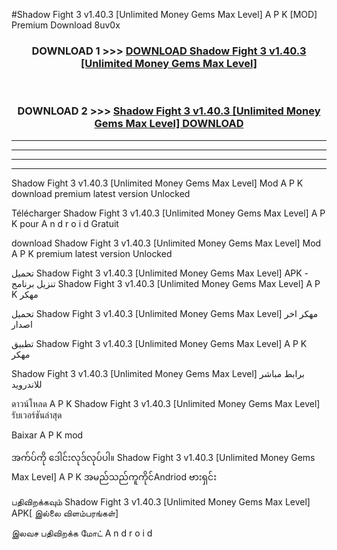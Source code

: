 #Shadow Fight 3 v1.40.3  [Unlimited Money Gems Max Level] A P K [MOD] Premium Download 8uv0x



<div align="center">

<h3>DOWNLOAD 1 >>> <a href="https://teeasianyam.web.app?sq=Shadow Fight 3 v1.40.3  [Unlimited Money Gems Max Level]">DOWNLOAD Shadow Fight 3 v1.40.3  [Unlimited Money Gems Max Level] </a></h3><br>

<h3>DOWNLOAD 2 >>> <a href="https://teeasianyam.web.app?sq=Shadow Fight 3 v1.40.3  [Unlimited Money Gems Max Level] ">Shadow Fight 3 v1.40.3  [Unlimited Money Gems Max Level]  DOWNLOAD </a></h3>

</div>


----------------------------------------------------------

----------------------------------------------------------

----------------------------------------------------------

----------------------------------------------------------


Shadow Fight 3 v1.40.3  [Unlimited Money Gems Max Level]  Mod A P K download premium latest version Unlocked

Télécharger Shadow Fight 3 v1.40.3  [Unlimited Money Gems Max Level]  A P K pour A n d r o i d Gratuit

download Shadow Fight 3 v1.40.3  [Unlimited Money Gems Max Level]  Mod A P K premium latest version Unlocked

تحميل Shadow Fight 3 v1.40.3  [Unlimited Money Gems Max Level]  APK - تنزيل برنامج Shadow Fight 3 v1.40.3  [Unlimited Money Gems Max Level]  A P K مهكر

تحميل Shadow Fight 3 v1.40.3  [Unlimited Money Gems Max Level]  مهكر اخر اصدار

تطبيق Shadow Fight 3 v1.40.3  [Unlimited Money Gems Max Level]  A P K مهكر

Shadow Fight 3 v1.40.3  [Unlimited Money Gems Max Level]  برابط مباشر للاندرويد

ดาวน์โหลด A P K Shadow Fight 3 v1.40.3  [Unlimited Money Gems Max Level]  รับเวอร์ชันล่าสุด

Baixar A P K mod

အက်ပ်ကို ဒေါင်းလုဒ်လုပ်ပါ။ Shadow Fight 3 v1.40.3  [Unlimited Money Gems Max Level]  A P K အမည်သည်ကူကိုင်Andriod ဗားရှင်း

பதிவிறக்கவும் Shadow Fight 3 v1.40.3  [Unlimited Money Gems Max Level]  APK[ இல்லை விளம்பரங்கள்] 
 
இலவச பதிவிறக்க மோட் A n d r o i d



